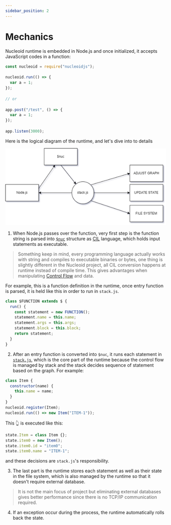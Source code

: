 ```yaml
---
sidebar_position: 2
---
```


# Mechanics

Nucleoid runtime is embedded in Node.js and once initialized, it accepts JavaScript codes in a function:

```javascript
const nucleoid = require("nucleoidjs");

nucleoid.run(() => {
  var a = 1;
});

// or

app.post("/test", () => {
  var a = 1;
});

app.listen(3000);
```

Here is the logical diagram of the runtime, and let's dive into to details

![Mechanics](../../static/media/mechanics.drawio.png)

1. When Node.js passes over the function, very first step is the function string is parsed into [`$nuc`](https://github.com/NucleoidJS/Nucleoid/tree/main/src/lang/%24nuc) structure as [CIL](https://en.wikipedia.org/wiki/Common_Intermediate_Language) language, which holds input statements as executable.

> Something keep in mind, every programming language actually works with string and compiles to executable binaries or bytes, one thing is slightly different in the Nucleoid project, all CIL conversion happens at runtime instead of compile time. This gives advantages when manipulating [Control Flow](https://en.wikipedia.org/wiki/Control_flow) and data.

For example, this is a function definition in the runtime, once entry function is parsed, it is held like this in order to run in `stack.js`.

```javascript
class $FUNCTION extends $ {
  run() {
    const statement = new FUNCTION();
    statement.name = this.name;
    statement.args = this.args;
    statement.block = this.block;
    return statement;
  }
}
```

2. After an entry function is converted into `$nuc`, it runs each statement in [`stack.js`](https://github.com/NucleoidJS/Nucleoid/blob/main/src/stack.js), which is the core part of the runtime because the control flow is managed by stack and the stack decides sequence of statement based on the graph. For example:

```javascript
class Item {
  constructor(name) {
    this.name = name;
  }
}
nucleoid.register(Item);
nucleoid.run(() => new Item("ITEM-1"));
```

This :point_up_2: is executed like this:

```javascript
state.Item = class Item {};
state.item0 = new Item();
state.item0.id = "item0";
state.item0.name = "ITEM-1";
```

and these decisions are `stack.js`'s responsibility.

3. The last part is the runtime stores each statement as well as their state in the file system, which is also managed by the runtime so that it doesn't require external database.

> It is not the main focus of project but eliminating external databases gives better performance since there is no TCP/IP communication required.

4. If an exception occur during the process, the runtime automatically rolls back the state.
